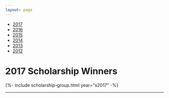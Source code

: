 ```yaml
---
layout: page
---
```


- [2017](2017)
- [2016](2016)
- [2015](2015)
- [2014](2014)
- [2013](2013)
- [2012](2012)

<h1 class="u-cntr">2017 Scholarship Winners</h1>

<div class="row">
    {%- include scholarship-group.html year="s2017" -%}
</div>

---

<script src="{{ site.baseurl }}/assets/js/same-height.js"></script>
<script>
    'use strict';

    sameHeight('.scholarship-winner');
</script>
